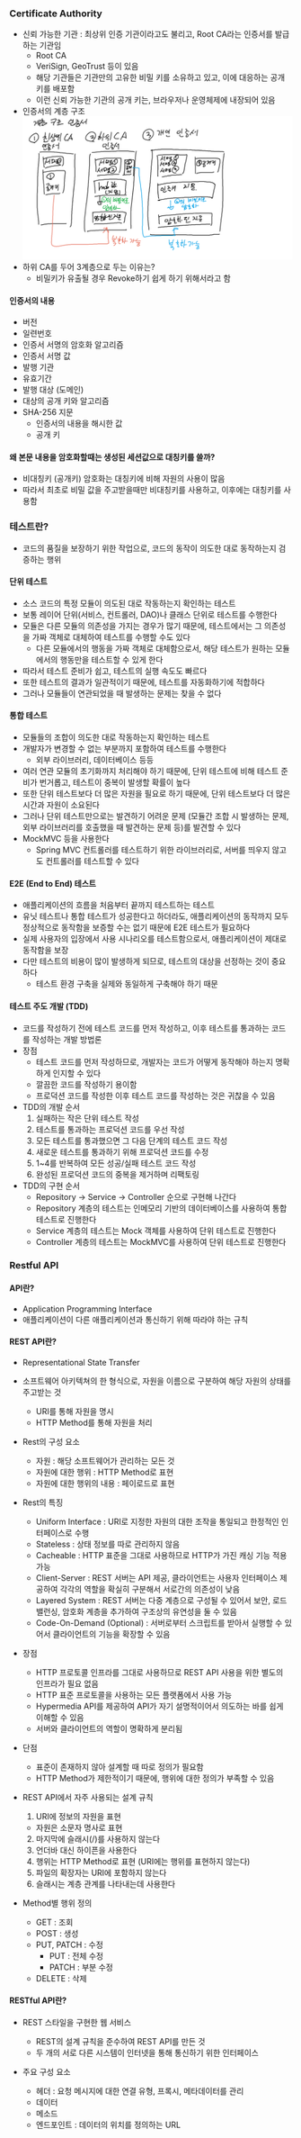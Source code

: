 ### Certificate Authority
- 신뢰 가능한 기관 : 최상위 인증 기관이라고도 불리고, Root CA라는 인증서를 발급하는 기관임
  - Root CA
  - VeriSign, GeoTrust 등이 있음
  - 해당 기관들은 기관만의 고유한 비밀 키를 소유하고 있고, 이에 대응하는 공개 키를 배포함
  - 이런 신뢰 가능한 기관의 공개 키는, 브라우저나 운영체제에 내장되어 있음
- 인증서의 계층 구조
  ![](../../image/48.png)
- 하위 CA를 두어 3계층으로 두는 이유는?
  - 비밀키가 유출될 경우 Revoke하기 쉽게 하기 위해서라고 함

#### 인증서의 내용
- 버전
- 일련번호
- 인증서 서명의 암호화 알고리즘
- 인증서 서명 값
- 발행 기관
- 유효기간
- 발행 대상 (도메인)
- 대상의 공개 키와 알고리즘
- SHA-256 지문
  - 인증서의 내용을 해시한 값
  - 공개 키

#### 왜 본문 내용을 암호화할때는 생성된 세션값으로 대칭키를 쓸까?
- 비대칭키 (공개키) 암호화는 대칭키에 비해 자원의 사용이 많음
- 따라서 최초로 비밀 값을 주고받을때만 비대칭키를 사용하고, 이후에는 대칭키를 사용함


### 테스트란?
- 코드의 품질을 보장하기 위한 작업으로, 코드의 동작이 의도한 대로 동작하는지 검증하는 행위

#### 단위 테스트
- 소스 코드의 특정 모듈이 의도된 대로 작동하는지 확인하는 테스트
- 보통 레이어 단위(서비스, 컨트롤러, DAO)나 클래스 단위로 테스트를 수행한다
- 모듈은 다른 모듈의 의존성을 가지는 경우가 많기 때문에, 테스트에서는 그 의존성을 가짜 객체로 대체하여 테스트를 수행할 수도 있다
  - 다른 모듈에서의 행동을 가짜 객체로 대체함으로서, 해당 테스트가 원하는 모듈에서의 행동만을 테스트할 수 있게 한다
- 따라서 테스트 준비가 쉽고, 테스트의 실행 속도도 빠르다
- 또한 테스트의 결과가 일관적이기 때문에, 테스트를 자동화하기에 적합하다
- 그러나 모듈들이 연관되었을 때 발생하는 문제는 찾을 수 없다

#### 통합 테스트
- 모듈들의 조합이 의도한 대로 작동하는지 확인하는 테스트
- 개발자가 변경할 수 없는 부분까지 포함하여 테스트를 수행한다
  - 외부 라이브러리, 데이터베이스 등등
- 여러 연관 모듈의 초기화까지 처리해야 하기 때문에, 단위 테스트에 비해 테스트 준비가 번거롭고, 테스트이 중복이 발생할 확률이 높다
- 또한 단위 테스트보다 더 많은 자원을 필요로 하기 때문에, 단위 테스트보다 더 많은 시간과 자원이 소요된다
- 그러나 단위 테스트만으로는 발견하기 어려운 문제 (모듈간 조합 시 발생하는 문제, 외부 라이브러리를 호출했을 때 발견하는 문제 등)를 발견할 수 있다
- MockMVC 등을 사용한다
    - Spring MVC 컨트롤러를 테스트하기 위한 라이브러리로, 서버를 띄우지 않고도 컨트롤러를 테스트할 수 있다

#### E2E (End to End) 테스트

- 애플리케이션의 흐름을 처음부터 끝까지 테스트하는 테스트
- 유닛 테스트나 통합 테스트가 성공한다고 하더라도, 애플리케이션의 동작까지 모두 정상적으로 동작함을 보증할 수는 없기 때문에 E2E 테스트가 필요하다
- 실제 사용자의 입장에서 사용 시나리오를 테스트함으로서, 애플리케이션이 제대로 동작함을 보장
- 다만 테스트의 비용이 많이 발생하게 되므로, 테스트의 대상을 선정하는 것이 중요하다
  - 테스트 환경 구축을 실제와 동일하게 구축해야 하기 때문

#### 테스트 주도 개발 (TDD)
- 코드를 작성하기 전에 테스트 코드를 먼저 작성하고, 이후 테스트를 통과하는 코드를 작성하는 개발 방법론
- 장점
  - 테스트 코드를 먼저 작성하므로, 개발자는 코드가 어떻게 동작해야 하는지 명확하게 인지할 수 있다
  - 깔끔한 코드를 작성하기 용이함
  - 프로덕션 코드를 작성한 이후 테스트 코드를 작성하는 것은 귀찮을 수 있음
- TDD의 개발 순서
  1. 실패하는 작은 단위 테스트 작성
  2. 테스트를 통과하는 프로덕션 코드를 우선 작성
  3. 모든 테스트를 통과했으면 그 다음 단계의 테스트 코드 작성
  4. 새로운 테스트를 통과하기 위해 프로덕션 코드를 수정
  5. 1~4를 반복하여 모든 성공/실패 테스트 코드 작성
  6. 완성된 프로덕션 코드의 중복을 제거하며 리팩토링
- TDD의 구현 순서
  - Repository -> Service -> Controller 순으로 구현해 나간다
  - Repository 계층의 테스트는 인메모리 기반의 데이터베이스를 사용하여 통합 테스트로 진행한다
  - Service 계층의 테스트는 Mock 객체를 사용하여 단위 테스트로 진행한다
  - Controller 계층의 테스트는 MockMVC를 사용하여 단위 테스트로 진행한다

### Restful API

####  API란?
- Application Programming Interface
- 애플리케이션이 다른 애플리케이션과 통신하기 위해 따라야 하는 규칙


#### REST API란?
- Representational State Transfer
- 소프트웨어 아키텍쳐의 한 형식으로, 자원을 이름으로 구분하여 해당 자원의 상태를 주고받는 것

  - URI를 통해 자원을 명시
  - HTTP Method를 통해 자원을 처리

- Rest의 구성 요소
  - 자원 : 해당 소프트웨어가 관리하는 모든 것
  - 자원에 대한 행위 : HTTP Method로 표현
  - 자원에 대한 행위의 내용 : 페이로드로 표현
- Rest의 특징
  - Uniform Interface : URI로 지정한 자원의 대한 조작을 통일되고 한정적인 인터페이스로 수행
  - Stateless : 상태 정보를 따로 관리하지 않음
  - Cacheable : HTTP 표준을 그대로 사용하므로 HTTP가 가진 캐싱 기능 적용 가능
  - Client-Server : REST 서버는 API 제공, 클라이언트는 사용자 인터페이스 제공하여 각각의 역할을 확실히 구분해서 서로간의 의존성이 낮음
  - Layered System : REST 서버는 다중 계층으로 구성될 수 있어서 보안, 로드 밸런싱, 암호화 계층을 추가하여 구조상의 유연성을 둘 수 있음
  - Code-On-Demand (Optional) : 서버로부터 스크립트를 받아서 실행할 수 있어서 클라이언트의 기능을 확장할 수 있음
- 장점
  - HTTP 프로토콜 인프라를 그대로 사용하므로 REST API 사용을 위한 별도의 인프라가 필요 없음
  - HTTP 표준 프로토콜을 사용하는 모든 플랫폼에서 사용 가능
  - Hypermedia API를 제공하여 API가 자기 설명적이어서 의도하는 바를 쉽게 이해할 수 있음
  - 서버와 클라이언트의 역할이 명확하게 분리됨
- 단점
  - 표준이 존재하지 않아 설계할 때 따로 정의가 필요함
  - HTTP Method가 제한적이기 때문에, 행위에 대한 정의가 부족할 수 있음

- REST API에서 자주 사용되는 설계 규칙
  1. URI에 정보의 자원을 표현
    - 자원은 소문자 명사로 표현
  2. 마지막에 슬래시(/)를 사용하지 않는다
  3. 언더바 대신 하이픈을 사용한다
  4. 행위는 HTTP Method로 표현 (URI에는 행위를 표현하지 않는다)
  5. 파일의 확장자는 URI에 포함하지 않는다
  6. 슬래시는 계층 관계를 나타내는데 사용한다
- Method별 행위 정의
  - GET : 조회
  - POST : 생성
  - PUT, PATCH : 수정
    - PUT : 전체 수정
    - PATCH : 부분 수정
  - DELETE : 삭제

#### RESTful API란?
- REST 스타일을 구현한 웹 서비스
  - REST의 설계 규칙을 준수하여 REST API를 만든 것
  - 두 개의 서로 다른 시스템이 인터넷을 통해 통신하기 위한 인터페이스

- 주요 구성 요소
  - 헤더 : 요청 메시지에 대한 연결 유형, 프록시, 메타데이터를 관리
  - 데이터
  - 메소드
  - 엔드포인트 : 데이터의 위치를 정의하는 URL
